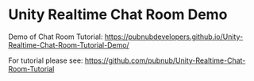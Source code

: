 # Unity Realtime Chat Room Demo

Demo of Chat Room Tutorial: https://pubnubdevelopers.github.io/Unity-Realtime-Chat-Room-Tutorial-Demo/

For tutorial please see: https://github.com/pubnub/Unity-Realtime-Chat-Room-Tutorial

